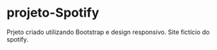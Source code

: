 # projeto-Spotify
Prjeto criado utilizando Bootstrap e design responsivo.  Site fictício do spotify.
